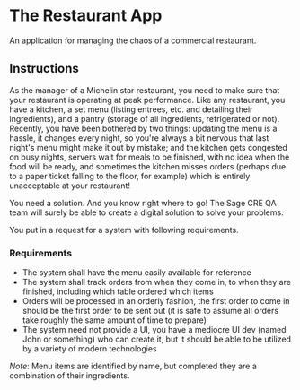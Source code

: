 # The Restaurant App

An application for managing the chaos of a commercial restaurant.

## Instructions

As the manager of a Michelin star restaurant, you need to make sure that your restaurant is operating at peak performance. Like any restaurant, you have a kitchen, a set menu (listing entrees, etc. and detailing their ingredients), and a pantry (storage of all ingredients, refrigerated or not). Recently, you have been bothered by two things: updating the menu is a hassle, it changes every night, so you're always a bit nervous that last night's menu might make it out by mistake; and the kitchen gets congested on busy nights, servers wait for meals to be finished, with no idea when the food will be ready, and sometimes the kitchen misses orders (perhaps due to a paper ticket falling to the floor, for example) which is entirely unacceptable at your restaurant!

You need a solution. And you know right where to go! The Sage CRE QA team will surely be able to create a digital solution to solve your problems.

You put in a request for a system with following requirements.

### Requirements

- The system shall have the menu easily available for reference
- The system shall track orders from when they come in, to when they are finished, including which table ordered which items
- Orders will be processed in an orderly fashion, the first order to come in should be the first order to be sent out (it is safe to assume all orders take roughly the same amount of time to prepare)
- The system need not provide a UI, you have a mediocre UI dev (named John or something) who can create it, but it should be able to be utilized by a variety of modern technologies

_Note_: Menu items are identified by name, but completed they are a combination of their ingredients.
